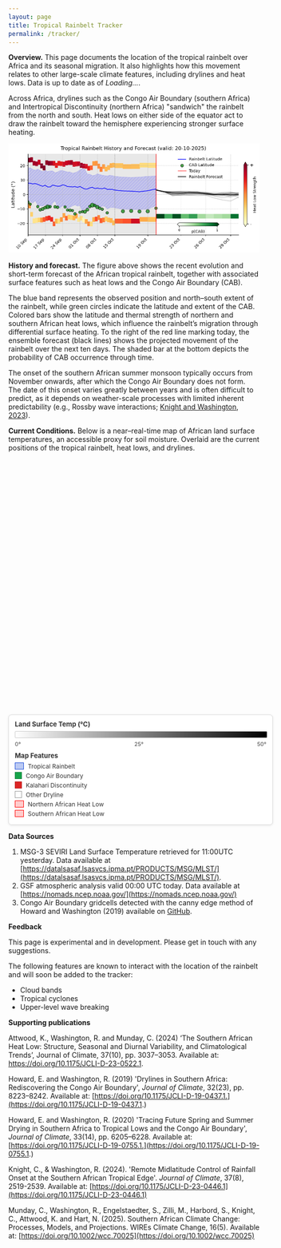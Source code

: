 ```yaml
---
layout: page
title: Tropical Rainbelt Tracker
permalink: /tracker/
---
```


**Overview.** This page documents the location of the tropical rainbelt over Africa and its seasonal migration. It also highlights how this movement relates to other large-scale climate features, including drylines and heat lows. Data is up to date as of *<span id="pageTopDate">Loading…</span>*.

Across Africa, drylines such as the Congo Air Boundary (southern Africa) and Intertropical Discontinuity (northern Africa) "sandwich" the rainbelt from the north and south. Heat lows on either side of the equator act to draw the rainbelt toward the hemisphere experiencing stronger surface heating.

![img1](/assets/tracker/history_and_forecast.png)  

**History and forecast.** The figure above shows the recent evolution and short-term forecast of the African tropical rainbelt, together with associated surface features such as heat lows and the Congo Air Boundary (CAB).

The blue band represents the observed position and north–south extent of the rainbelt, while green circles indicate the latitude and extent of the CAB. Colored bars show the latitude and thermal strength of northern and southern African heat lows, which influence the rainbelt’s migration through differential surface heating. To the right of the red line marking today, the ensemble forecast (black lines) shows the projected movement of the rainbelt over the next ten days. The shaded bar at the bottom depicts the probability of CAB occurrence through time.

The onset of the southern African summer monsoon typically occurs from November onwards, after which the Congo Air Boundary does not form. The date of this onset varies greatly between years and is often difficult to predict, as it depends on weather-scale processes with limited inherent predictability (e.g., Rossby wave interactions; [Knight and Washington, 2023](https://journals.ametsoc.org/view/journals/clim/37/8/JCLI-D-23-0446.1.xml)).

**Current Conditions.** Below is a near–real-time map of African land surface temperatures, an accessible proxy for soil moisture.
Overlaid are the current positions of the tropical rainbelt, heat lows, and drylines.

<link rel="stylesheet" href="https://unpkg.com/leaflet@1.9.4/dist/leaflet.css" crossorigin />
<script src="https://unpkg.com/leaflet@1.9.4/dist/leaflet.js" crossorigin></script>
<script src="https://unpkg.com/pmtiles@3.0.5/dist/pmtiles.js"></script>

<style>

.layer-control {
  background: white;
  border-radius: 5px;
  box-shadow: 0 1px 5px rgba(0,0,0,0.4);
  min-width: 200px;
  overflow: visible;
}

.layer-control-header {
  padding: 8px 10px;
  background: #f8f9fa;
  border-bottom: 1px solid #eee;
  cursor: pointer;
  display: flex;
  align-items: center;
  justify-content: space-between;
  user-select: none;
  transition: background-color 0.2s;
}

.layer-control-header:hover {
  background: #e9ecef;
}

.layer-control-title {
  font-weight: bold;
  font-size: 14px;
  color: #333;
  margin: 0;
}

.layer-control-toggle {
  font-size: 16px;
  color: #666;
  transition: transform 0.3s ease;
}

.layer-control-toggle.collapsed {
  transform: rotate(-90deg);
}

.layer-control-content {
  padding: 10px;
  transition: max-height 0.3s ease-out, opacity 0.3s ease-out;
  overflow: visible;
}

.layer-control-content.collapsed {
  max-height: 0 !important;
  opacity: 0;
  padding-top: 0;
  padding-bottom: 0;
}

.layer-checkbox-control {
  display: flex;
  align-items: center;
  gap: 6px;
  padding: 4px 0;
  cursor: pointer;
  font-size: 11px;
  color: #555;
  user-select: none;
}

.layer-checkbox-control:hover {
  color: #0066cc;
  background-color: #f8f8f8;
  border-radius: 3px;
  padding-left: 4px;
  margin-left: -4px;
}

.layer-checkbox-control input[type="checkbox"] {
  cursor: pointer;
  transform: scale(1.1);
  margin: 0;
}

.layer-control-separator {
  border-top: 1px solid #eee;
  margin: 8px 0;
}

.layer-reset-button {
  width: 100%;
  background: #f8f9fa;
  border: 1px solid #dee2e6;
  padding: 6px 12px;
  border-radius: 4px;
  cursor: pointer;
  font-size: 12px;
  color: #495057;
  transition: all 0.2s;
}

.layer-reset-button:hover {
  background: #e9ecef;
  border-color: #adb5bd;
}

.layer-reset-button:active {
  background: #dee2e6;
}

/* Make sure the control doesn't interfere with map interactions */
.layer-control * {
  pointer-events: auto;
}

/* Optional: Collapsible control for mobile */
@media (max-width: 768px) {
  .layer-control {
    min-width: 180px;
  }
  
  .layer-control-content {
    padding: 8px;
  }
  
  .layer-checkbox-control {
    font-size: 12px;
  }
}
.legend {
  background: white;
  padding: 10px;
  border-radius: 5px;
  box-shadow: 0 2px 5px rgba(0,0,0,0.2);
  margin-top: 1em;
}
.legend-gradient {
  width: 200px;
  height: 20px;
  background: linear-gradient(to right, white 0%, black 100%);
  border: 1px solid #ccc;
  margin: 5px 0;
}
.legend-labels {
  display: flex;
  justify-content: space-between;
  font-size: 12px;
  width: 200px;
}
.info-box {
  position: absolute;
  top: 10px;
  right: 10px;
  background: white;
  padding: 10px;
  border-radius: 5px;
  box-shadow: 0 2px 5px rgba(0,0,0,0.2);
  z-index: 1000;
  max-width: 220px;
  font-size: 12px;
}
.cab-legend-item {
  display: flex;
  align-items: center;
  margin: 5px 0;
  font-size: 12px;
}
.cab-legend-symbol {
  width: 12px;
  height: 8px;
  margin-right: 8px;
  border: 1px solid #16a34a;
  background-color: #16a34a;
}
.rainbelt-legend-symbol {
  width: 16px;
  height: 12px;
  margin-right: 8px;
  border: 1px solid #1d4ed8;
  background-color: rgba(29, 78, 216, 0.3);
}
</style>


<div id="map" style="height: 500px; width: 100%; position: relative;">
</div>

<style>
.map-legend {
  background:#fff; border:1px solid #ddd; border-radius:6px;
  box-shadow:0 1px 4px rgba(0,0,0,.1);
  margin:12px auto 0; padding:10px 12px; font-size:12px; color:#333;
  max-width:600px;
  width:100%;
}
.map-legend h4 { margin:0 0 6px; font-size:13px; }
.legend-row { display:flex; align-items:center; gap:8px; margin:4px 0; }
.legend-key { flex:0 0 auto; width:16px; height:12px; border:1px solid #888; }
.legend-key.square { width:12px; height:12px; }
.legend-gradient {width: 100%; height: 12px; background: linear-gradient(to right, #ffffff 0%, #000000 100%); border: 1px solid #ccc; border-radius: 2px; }
.legend-ticks { display:flex; justify-content:space-between; font-size:11px; color:#444; margin-top:2px; }
</style>

<section class="map-legend">
  <h4>Land Surface Temp (°C)</h4>
  <div id="lstGradient" class="legend-gradient"></div>
  <div class="legend-ticks">
    <span id="lstMin">0°</span>
    <span id="lstMid">25°</span>
    <span id="lstMax">50°</span>
  </div>

  <h4 style="margin-top:8px;">Map Features</h4>
  <div class="legend-row">
    <span class="legend-key" style="background:rgba(29,78,216,.3); border-color:#1d4ed8;"></span>
    <span>Tropical Rainbelt</span>
  </div>
  <div class="legend-row">
    <span class="legend-key square" style="background:#16a34a; border-color:#15803d;"></span>
    <span>Congo Air Boundary</span>
  </div>
  <div class="legend-row">
    <span class="legend-key square" style="background:#dc2626; border-color:#b91c1c;"></span>
    <span>Kalahari Discontinuity</span>
  </div>
  <div class="legend-row">
    <span class="legend-key square" style="background:#ffffff; border-color:#999;"></span>
    <span>Other Dryline</span>
  </div>
  <div class="legend-row">
    <span class="legend-key" style="background:rgba(255,0,0,.2); border-color:#ff0000;"></span>
    <span>Northern African Heat Low</span>
  </div>
  <div class="legend-row">
    <span class="legend-key" style="background:rgba(255,0,0,.2); border-color:#ff0000;"></span>
    <span>Southern African Heat Low</span>
  </div>
</section>

<script>
document.addEventListener("DOMContentLoaded", async function () {
  const map = L.map('map').setView([0, 20], 3);

  // Base layer
  L.tileLayer('https://tile.openstreetmap.org/{z}/{x}/{y}.png', {
    attribution: '© OpenStreetMap contributors'
  }).addTo(map);

  // Create custom collapsible control for layer toggles
  const layerControl = L.control({ position: 'topright' });

  layerControl.onAdd = function(map) {
    const div = L.DomUtil.create('div', 'leaflet-control leaflet-bar layer-control');
    
    div.innerHTML = `
      <div class="layer-control-header" id="layerControlHeader">
        <div class="layer-control-title">Map Layers</div>
        <div class="layer-control-toggle collapsed" id="layerControlToggle">►</div>
      </div>
      <div class="layer-control-content collapsed" id="layerControlContent">
        <label class="layer-checkbox-control">
          <input type="checkbox" id="toggleLayer" checked>
          <span>Land Surface Temperature</span>
        </label>
        
        <label class="layer-checkbox-control">
          <input type="checkbox" id="toggleRainbelt" checked>
          <span>Tropical Rainbelt</span>
        </label>
        
        <label class="layer-checkbox-control">
          <input type="checkbox" id="toggleCAB" checked>
          <span>Drylines</span>
        </label>
        
        <label class="layer-checkbox-control">
          <input type="checkbox" id="toggleNorthHeatLow" checked>
          <span>Northern African Heat Low</span>
        </label>
        
        <label class="layer-checkbox-control">
          <input type="checkbox" id="toggleSouthHeatLow" checked>
          <span>Southern African Heat Low</span>
        </label>
        
        <div class="layer-control-separator"></div>
        
        <button id="resetView" class="layer-reset-button">Reset View</button>
      </div>
    `;
    
    // Prevent map interaction when clicking on the control
    L.DomEvent.disableClickPropagation(div);
    L.DomEvent.disableScrollPropagation(div);
    
    return div;
  };

  layerControl.addTo(map);

  let temperatureLayer = null;
  const pmtilesUrl = '/tiles/raster.pmtiles';

  async function setPmtilesLastModified() {
    try {
      const headResp = await fetch(pmtilesUrl, { method: 'HEAD' });
      const lastMod = headResp.headers.get('Last-Modified');
      const pageTopEl = document.getElementById('pageTopDate');
      
      if (lastMod) {
        const d = new Date(lastMod);
        const nice = d.toLocaleString('en-GB', {
          timeZone: 'UTC',
          year: 'numeric',
          month: 'short',
          day: '2-digit',
        });
        if (pageTopEl) pageTopEl.textContent = `${nice}`;
      } else {
        if (pageTopEl) pageTopEl.textContent = 'Unavailable';
      }
    } catch (e) {
      console.error('HEAD request failed:', e);
      const pageTopEl = document.getElementById('pageTopDate');
      if (pageTopEl) pageTopEl.textContent = 'Error fetching';
    }
  }
  setPmtilesLastModified();

  try {
    const p = new pmtiles.PMTiles(pmtilesUrl);
    p.getHeader().then(h => console.log('PMTiles header:', h)).catch(console.error);

    temperatureLayer = pmtiles.leafletRasterLayer(p, {
      opacity: 0.9,
      attribution: 'Temperature data: LSA SAF'
    })
      .on('tileerror', (e) => console.error('Tile load error:', e))
      .addTo(map);
  } catch (err) {
    console.error('PMTiles init error:', err);
    const dateInfo = document.getElementById('dateInfo');
    const pageTopDate = document.getElementById('pageTopDate');
    if (dateInfo) dateInfo.textContent = 'Date: Error loading data';
    if (pageTopDate) pageTopDate.textContent = 'Error loading data';
  }

  // Rainbelt overlay
  let rainbeltLayer = null;
  const rainbeltUrl = '/tiles/belt.geojson';
  
  map.createPane('rainbeltPane');
  map.getPane('rainbeltPane').style.zIndex = 420;
    
  async function addRainbelt() {
    try {
      const res = await fetch(rainbeltUrl, { cache: 'no-store' });
      if (!res.ok) throw new Error(`HTTP ${res.status}`);
      const geojson = await res.json();
  
      rainbeltLayer = L.geoJSON(geojson, {
        pane: 'rainbeltPane',
        style: feature => ({
          color: '#1d4ed8',
          weight: 1.5,
          opacity: 0.9,
          fillColor: '#1d4ed8',
          fillOpacity: 0.3
        }),
        onEachFeature: (feature, layer) => {
          layer.bindPopup("Tropical Rainbelt");
        }
      }).addTo(map);
    } catch (err) {
      console.error('Failed to load belt.geojson:', err);
    }
  }
  addRainbelt();

  // North heat low overlay
  let northHeatLowLayer = null;
  const northHeatLowUrl = '/tiles/north_heat_low.geojson';
  
  map.createPane('northHeatLowPane');
  map.getPane('northHeatLowPane').style.zIndex = 421;
    
  async function addNorthHeatLow() {
    try {
      const res = await fetch(northHeatLowUrl, { cache: 'no-store' });
      if (!res.ok) throw new Error(`HTTP ${res.status}`);
      const geojson = await res.json();
  
      northHeatLowLayer = L.geoJSON(geojson, {
        pane: 'northHeatLowPane',
        style: feature => ({
          color: '#FF0000',
          weight: 1,
          opacity: 0.9,
          fillColor: '#FF0000',
          fillOpacity: 0.2
        }),
        onEachFeature: (feature, layer) => {
          layer.bindPopup("Northern African Heat Low");
        }
      }).addTo(map);
    } catch (err) {
      console.error('Failed to load north_heat_low.geojson:', err);
    }
  }
  addNorthHeatLow();

  // South heat low overlay
  let southHeatLowLayer = null;
  const southHeatLowUrl = 'tiles/south_heat_low.geojson'; 
  
  map.createPane('southHeatLowPane');
  map.getPane('southHeatLowPane').style.zIndex = 422;
    
  async function addSouthHeatLow() {
    try {
      const res = await fetch(southHeatLowUrl, { cache: 'no-store' });
      if (!res.ok) throw new Error(`HTTP ${res.status}`);
      const geojson = await res.json();
  
      southHeatLowLayer = L.geoJSON(geojson, {
        pane: 'southHeatLowPane',
        style: feature => ({
          color: '#FF0000',
          weight: 1,
          opacity: 0.9,
          fillColor: '#FF0000',
          fillOpacity: 0.2
        }),
        onEachFeature: (feature, layer) => {
          layer.bindPopup("Southern African Heat Low");
        }
      }).addTo(map);
    } catch (err) {
      console.error('Failed to load south_heat_low.geojson:', err);
    }
  }
  addSouthHeatLow();

  // Congo Air Boundary points
  let cabLayer = null;
  const cabUrl = '{{ "/tiles/drylines.geojson" | relative_url }}';
  
  // Create panes for different sources
  map.createPane('cabPane');
  map.getPane('cabPane').style.zIndex = 435;

  map.createPane('kdPane');
  map.getPane('kdPane').style.zIndex = 430;

  map.createPane('drylinePane');
  map.getPane('drylinePane').style.zIndex = 425;

  // Source configuration
  const sourceConfig = {
    'cab': {
      color: '#16a34a',
      label: 'Congo Air Boundary',
      pane: 'cabPane'
    },
    'kd': {
      color: '#dc2626',
      label: 'Kalahari Discontinuity',
      pane: 'kdPane'
    },
    'dryline': {
      color: '#ffffff',
      label: 'Dryline',
      pane: 'drylinePane'
    },
  };
    
  async function addCABPoints() {
    try {
      const res = await fetch(cabUrl, { cache: 'no-store' });
      if (!res.ok) throw new Error(`HTTP ${res.status}`);
      const geojson = await res.json();

      cabLayer = L.geoJSON(geojson, {
        pointToLayer: function(feature, latlng) {
          const source = feature.properties?.source || 'default';
          const config = sourceConfig[source] || sourceConfig['cab'];
          
          return L.rectangle([
            [latlng.lat - 0.13, latlng.lng - 0.13],
            [latlng.lat + 0.13, latlng.lng + 0.13]
          ], {
            color: config.color,
            weight: 1,
            opacity: 1,
            fillColor: config.color,
            fillOpacity: 0.8,
            pane: config.pane
          });
        },
        onEachFeature: (feature, layer) => {
          const props = feature.properties || {};
          const source = props.source || 'default';
          const config = sourceConfig[source] || sourceConfig['cab'];
          
          let popupContent = `<strong>${config.label}</strong>`;
          
          if (Object.keys(props).length > 0) {
            popupContent += "<br><br>";
            for (const [key, value] of Object.entries(props)) {
              if (value !== null && value !== undefined) {
                popupContent += `<strong>${key}:</strong> ${value}<br>`;
              }
            }
          }
          
          layer.bindPopup(popupContent);
        }
      }).addTo(map);
      
      console.log(`Loaded ${geojson.features?.length || 0} points`);
    } catch (err) {
      console.error('Failed to load geojson:', err);
    }
  }
  addCABPoints();

  // Collapsible control functionality
  let isCollapsed = true;
  
  function toggleLayerControl() {
    const content = document.getElementById('layerControlContent');
    const toggle = document.getElementById('layerControlToggle');
    
    if (!content || !toggle) return;
    
    isCollapsed = !isCollapsed;
    
    if (isCollapsed) {
      content.style.maxHeight = '0px';
      content.classList.add('collapsed');
      toggle.classList.add('collapsed');
      toggle.textContent = '►';
    } else {
      // Calculate natural height
      content.style.maxHeight = 'none';
      const naturalHeight = content.scrollHeight;
      content.style.maxHeight = '0px';
      
      // Force reflow then animate to natural height
      requestAnimationFrame(() => {
        content.style.maxHeight = naturalHeight + 'px';
        content.classList.remove('collapsed');
        toggle.classList.remove('collapsed');
        toggle.textContent = '▼';
      });
    }
  }

  // Controls - Wait for control to be added to DOM
  setTimeout(() => {
    const header = document.getElementById('layerControlHeader');
    const toggleLayerCheckbox = document.getElementById('toggleLayer');
    const toggleCABCheckbox = document.getElementById('toggleCAB');
    const toggleRainbeltCheckbox = document.getElementById('toggleRainbelt');
    const toggleNorthHeatLowCheckbox = document.getElementById('toggleNorthHeatLow');
    const toggleSouthHeatLowCheckbox = document.getElementById('toggleSouthHeatLow');
    const resetButton = document.getElementById('resetView');

    // Add collapse/expand functionality
    if (header) {
      header.addEventListener('click', toggleLayerControl);
    }

    if (toggleLayerCheckbox) {
      toggleLayerCheckbox.addEventListener('change', function() {
        if (!temperatureLayer) return;
        if (this.checked) {
          map.addLayer(temperatureLayer);
        } else {
          map.removeLayer(temperatureLayer);
        }
      });
    }

    if (toggleCABCheckbox) {
      toggleCABCheckbox.addEventListener('change', function() {
        if (!cabLayer) return;
        if (this.checked) {
          map.addLayer(cabLayer);
        } else {
          map.removeLayer(cabLayer);
        }
      });
    }

    if (toggleRainbeltCheckbox) {
      toggleRainbeltCheckbox.addEventListener('change', function() {
        if (!rainbeltLayer) return;
        if (this.checked) {
          map.addLayer(rainbeltLayer);
        } else {
          map.removeLayer(rainbeltLayer);
        }
      });
    }

    if (toggleNorthHeatLowCheckbox) {
      toggleNorthHeatLowCheckbox.addEventListener('change', function() {
        if (!northHeatLowLayer) return;
        if (this.checked) {
          map.addLayer(northHeatLowLayer);
        } else {
          map.removeLayer(northHeatLowLayer);
        }
      });
    }

    if (toggleSouthHeatLowCheckbox) {
      toggleSouthHeatLowCheckbox.addEventListener('change', function() {
        if (!southHeatLowLayer) return;
        if (this.checked) {
          map.addLayer(southHeatLowLayer);
        } else {
          map.removeLayer(southHeatLowLayer);
        }
      });
    }

    if (resetButton) {
      resetButton.addEventListener('click', function() {
        map.setView([0, 20], 3);
      });
    }
  }, 100);

  // Scale + coordinates
  L.control.scale({ position: 'bottomleft' }).addTo(map);

  const coordsControl = L.control({ position: 'bottomright' });
  coordsControl.onAdd = function() {
    const div = L.DomUtil.create('div', 'leaflet-control-attribution leaflet-control');
    div.innerHTML = '<span id="coords">Move mouse to see coordinates</span>';
    return div;
  };
  coordsControl.addTo(map);

  map.on('mousemove', function(e) {
    const coords = document.getElementById('coords');
    if (coords) coords.textContent = `${e.latlng.lat.toFixed(4)}, ${e.latlng.lng.toFixed(4)}`;
  });
});
</script>

**Data Sources**

1. MSG-3 SEVIRI Land Surface Temperature retrieved for 11:00UTC yesterday. Data available at [https://datalsasaf.lsasvcs.ipma.pt/PRODUCTS/MSG/MLST/](https://datalsasaf.lsasvcs.ipma.pt/PRODUCTS/MSG/MLST/).
2. GSF atmospheric analysis valid 00:00 UTC today. Data available at [https://nomads.ncep.noaa.gov/](https://nomads.ncep.noaa.gov/)
3. Congo Air Boundary gridcells detected with the canny edge method of Howard and Washington (2019) available on [GitHub](https://github.com/EmmaHoward/drylines).

**Feedback**

This page is experimental and in development. Please get in touch with any suggestions.

The following features are known to interact with the location of the rainbelt and will soon be added to the tracker:
- Cloud bands
- Tropical cyclones
- Upper-level wave breaking

**Supporting publications**

Attwood, K., Washington, R. and Munday, C. (2024) ‘The Southern African Heat Low: Structure, Seasonal and Diurnal Variability, and Climatological Trends’, Journal of Climate, 37(10), pp. 3037–3053. Available at: https://doi.org/10.1175/JCLI-D-23-0522.1.

Howard, E. and Washington, R. (2019) 'Drylines in Southern Africa: Rediscovering the Congo Air Boundary', _Journal of Climate_, 32(23), pp. 8223–8242. Available at: [https://doi.org/10.1175/JCLI-D-19-0437.1.](https://doi.org/10.1175/JCLI-D-19-0437.1.)

Howard, E. and Washington, R. (2020) 'Tracing Future Spring and Summer Drying in Southern Africa to Tropical Lows and the Congo Air Boundary', _Journal of Climate_, 33(14), pp. 6205–6228. Available at: [https://doi.org/10.1175/JCLI-D-19-0755.1.](https://doi.org/10.1175/JCLI-D-19-0755.1.)

Knight, C., & Washington, R. (2024). 'Remote Midlatitude Control of Rainfall Onset at the Southern African Tropical Edge'. _Journal of Climate_, 37(8), 2519-2539. Available at: [https://doi.org/10.1175/JCLI-D-23-0446.1](https://doi.org/10.1175/JCLI-D-23-0446.1)

Munday, C., Washington, R., Engelstaedter, S., Zilli, M., Harbord, S., Knight, C., Attwood, K. and Hart, N. (2025). Southern African Climate Change: Processes, Models, and Projections. WIREs Climate Change, 16(5). Available at: [https://doi.org/10.1002/wcc.70025](https://doi.org/10.1002/wcc.70025)
